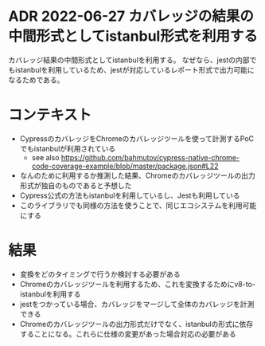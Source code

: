 # ADR 2022-06-27 カバレッジの結果の中間形式としてistanbul形式を利用する

カバレッジ結果の中間形式としてistanbulを利用する。
なぜなら、jestの内部でもistanbulを利用しているため、jestが対応しているレポート形式で出力可能になるためである。

# コンテキスト

* CypressのカバレッジをChromeのカバレッジツールを使って計測するPoCでもistanbulが利用されている
  * see also https://github.com/bahmutov/cypress-native-chrome-code-coverage-example/blob/master/package.json#L22
* なんのために利用するか推測した結果、Chromeのカバレッジツールの出力形式が独自のものであると予想した
* Cypress公式の方法もistanbulを利用しているし、Jestも利用している
* このライブラリでも同様の方法を使うことで、同じエコシステムを利用可能にする

# 結果

* 変換をどのタイミングで行うか検討する必要がある
* Chromeのカバレッジツールを利用するため、これを変換するためにv8-to-istanbulを利用する
* jestをつかっている場合、カバレッジをマージして全体のカバレッジを計測できる
* Chromeのカバレッジツールの出力形式だけでなく、istanbulの形式に依存することになる。これらに仕様の変更があった場合対応の必要がある
